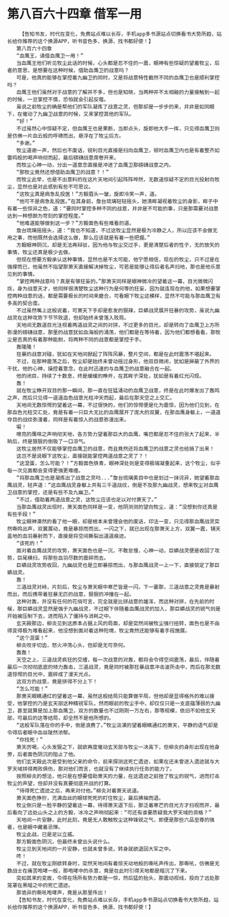 # 第八百六十四章 借军一用
        【告知书友，时代在变化，免费站点难以长存，手机app多书源站点切换看书大势所趋，站长给你推荐的这个换源APP，听书音色多、换源、找书都好使！】
       第八百六十四章
       “血鹰王，请借血鹰卫一用！”
       当血鹰王他们听见牧尘此话的时候，心头都是忍不住的一震，眼神有些惊疑的望着牧尘，后者的意思，是想要在这种时候，借助血鹰卫的战意吗？
       可是，他真的能够在掌控着九幽卫的同时，又是将战意特性截然不同的血鹰卫也是顺利掌控吗？
       血鹰王他们虽然对于战意的了解并不多，但也是知晓，当两种并不太相融的力量接触到一起的时候，一旦掌控不慎，恐怕就会引起反噬。
       虽说之前牧尘的确是帮他们的军队凝炼了战意之灵，但那却是一步步的来，并非是如同眼下，在催动了九幽卫战意的时候，又来掌控其他的军队。
       “好！”
       不过虽然心中惊疑不定，但血鹰王也是果断，当即点头，旋即他大手一挥，只见得血鹰卫则是仿佛一片血云般的呼啸而出，悬浮在了牧尘后方。
       “多谢。”
       牧尘道谢一声，然后也不废话，锐利目光直接是扫向血鹰卫，顿时血鹰卫内也是有着整齐如雷鸣般的喝声响彻而起，最后磅礴战意席卷开来。
       而牧尘心神一动，分出一道意念直接是冲进了血鹰卫那磅礴战意之内。
       “那牧尘竟然还想借助血鹰卫的战意？！”
       而牧尘此举，也是不出意料的在这片天地间引起阵阵哗然，无数道惊疑不定的目光投射向牧尘，显然也是对此感到有些不可思议。
       “这牧尘真是病急乱投医！”方毅眉头一皱，旋即冷笑一声，道。
       “他可不是病急乱投医。”在其身前，詹台琉璃轻轻摇头，她清眸凝视着牧尘的身影，眸子中有着一些惊异之色，道：“要同时掌控多种不同的战意，并非是不可能的事，只是那需要对战意达到一种想颇为苛刻的掌控程度。”
       “他难道能够做到这一步？”方毅面色有些难看的道。
       詹台琉璃摇摇头，道：“我也不知道，不过这牧尘显然是极为冷静之人，所以应该不会做无用之事，而他既然会选择这么做，那么应该就是有着一些把握。”
       方毅眼神阴沉，却是无法再辩驳，因为他与牧尘交过手，更是清楚后者的性子，无的放矢的事情，牧尘还真是极少去做。
       但现在想要方毅承认这种事情，显然也是不太可能，他宁愿相信，现在的牧尘，只不过是在强撑而已，他虽然不指望那萧天直接解决掉牧尘，可若是能够让得后者名声扫地，那也是他乐意见到的事情。
       “掌控两种战意吗？真是有够狂妄的。”那萧天同样是眼神微冷的望着这一幕，目光微微闪烁，身为战意天才，他同样很清楚牧尘这种行为是何等的狂妄，因为就连现在的他，如果想要掌控两种战意的话，都是需要极长的时间来磨合，可看眼下牧尘这模样，显然不可能与那血鹰卫有多高的契合度。
       不过虽然嘴上这般说着，可萧天下手却是愈发的狠辣，巨蟒战灵展开狂暴的攻势，虽说九幽战灵在这种攻势下节节败退，但却始终未曾落入败局。
       天地间无数道目光注视着两道战灵之间的对拼，不过更多的目光，却是转向了血鹰卫上方所弥漫的磅礴战意，那里的战意犹如血海般的涌荡，他们都是在等待着，因为他们都想看看，那牧尘是否真的有着那种能耐，将两种不同的战意都是掌控于手。
       轰隆隆！
       狂暴的战意对碰，犹如在天地间掀起了阵阵风暴，整片空间，都是在此时震荡不堪起来。
       不过，在那种震荡之后，牧尘却是始终未曾动摇过身形，他双目微闭，犹如是屏蔽了外界的干扰，他的心神，操控着意念，在此时迅速的与血鹰卫的战意融合在一起。
       他的闭目，持续了十数息，终是缓缓的睁开，在其眸子深处，犹如是有着红光闪现。
       轰！
       就在牧尘睁开双目的那一瞬间，那一直在狂猛涌动的血鹰卫战意，终是在此时爆发出了轰鸣之声，而后只见得一道道血色战意光柱冲天而起，最后在那天空之上交汇。
       天地间无数惊愕的望着这一幕，不过很快的，他们的惊愕便是化为震惊，因为他们见到，在那血色光柱交汇处，竟是有着一只巨大无比的血鹰展开了庞大的双翼，在那血鹰身躯上，一道道夺目的战纹弥漫着，同样是有着惊人的战意弥漫出来。
       唳！
       嘹亮的鹰啼之声响彻天地，各方势力望着那巨大的血鹰，嘴巴都是忍不住的张大了起来，半晌后，终是狠狠的倒吸了一口凉气。
       这牧尘居然不仅能够掌控血鹰卫的战意，而且竟然还将血鹰卫的战意之灵也给搞了出来！
       这岂不是说眼下这牧尘，直接就能掌控两道战意之灵了？！
       “这混蛋，怎么可能？！”方毅面色铁青，眼神深处则是变得极端凝重起来，这个牧尘，似乎每一次见面都会变得更强更难缠。
       “将那血鹰卫也是凝炼出了战意之灵吗...”詹台琉璃美目中也是划过一抹诧异，她望着那血鹰战灵，轻声道：“这血鹰战灵身躯上共有三千道战纹，倒是不及那九幽战灵，想来牧尘对血鹰卫战意的掌控，还是有些不及九幽卫。”
       “不过，借助着两道战意之灵，这牧尘应该也足以对付萧天了。”
       当那血鹰战灵出现时，萧天面色同样是一变，他阴测测的望向牧尘，道：“没想到你还真是有些手段！”
       牧尘眼神漠然的看了他一眼，却是根本未曾理会他的废话，印法一变，只见得那血鹰战灵突然嘶鸣出声，双翼展动，竟是暴掠而而出，一闪之下，就已出现在那萧天上方，双翼一震，铺天盖地的血羽暴射而下，直接是将空间撕裂出道道痕迹。
       “该死的！”
       面对着血鹰战灵的攻势，萧天面色也是一沉，不敢怠慢，心神一动，巨蟒战灵便是收回了攻势，巨尾横扫，将那些血羽尽数的震碎而去。
       巨蟒战灵攻势收回，九幽战灵也是立即暴掠而出，与那血鹰战灵一上一下，直接锁定了那巨蟒战灵。
       轰！
       三道战灵对峙，片刻后，牧尘与萧天眼中寒芒皆是一闪，下一霎那，三道战意之灵竟是暴射而出，而后携带着狂暴无匹的战意，狠狠的冲撞在一起。
       这种对轰，并没有任何的花俏可言，完全就是比拼战意的雄浑，而这种对拼，在先前的时候，那巨蟒战灵显然是强于九幽战灵，不过眼下伴随着血鹰战灵的加入，那巨蟒战灵的锐气则是开始被压制下去，进而陷入了僵持与消耗之中。
       玄天殿那边，柳炎见到这原本占据上风的局面，却是突然间被牧尘强行扭转，面色也是不由得变得极为难看起来，他没想到面对着这种险境，牧尘竟然还能够有着手段施展。
       “这个混蛋！”
       柳炎咬牙切齿，怒火冲荡心头，但却是无可奈何。
       轰轰！
       天空之上，三道战灵疯狂的交缠，每一次战意的对轰，都将会令得空间震荡，最后，伴随着最后一次彻彻底底的倾力轰击，三道战灵，竟是同时被那狂暴战意冲击波所击中，而后在那无数道惊愕的目光中，震碎成了漫天光点。
       这双方的战意，竟是拼得不分上下！
       “怎么可能！”
       那萧天眼睛通红的望着这一幕，虽然这般结局只能算做平局，但他却是显得格外的难以接受，他掌控的乃是玄天部这种精锐军队，然而眼前的牧尘手中，却仅仅只是一支底蕴薄弱的九幽卫，甚至就算是加上那血鹰卫，双方的数量也不过刚刚一万左右，那等规模，依旧不如他玄天部，可最后的这等结局，却全然不是他所想的。
       “这般军队落在你的手中，倒是浪费了。”牧尘淡漠的望着眼睛通红的萧天，平静的语气却是令得后者眼中血丝陡然浓郁。
       “你找死！”
       萧天厉喝，心头发狠之下，就欲再度催动玄天部与牧尘一决高下，但柳炎的身形出现在他身旁，后者面色阴沉的阻止了他。
       他们玄天殿此次是受到他父亲的命令，前来探测这死亡遗迹，如果在还未曾进入遗迹就与大罗天域拼得两败俱伤，那对他们而言，也就没有了继续执行任务的能力了。
       按照柳炎的想法，他只是在想要借助萧天的力量，在这遗迹之前挫了牧尘的锐气，进而打击牧尘的声望，但却并没有真要彻底开战的打算。
       “待得死亡遗迹之后，再来对付他。”柳炎对着萧天说道。
       萧天面色狰狞，充满血丝的眼球死死的盯住牧尘，最后拂袖而退。
       牧尘倒只是一脸平静的望着这一幕，待得萧天退下后，那泛着寒芒的目光方才扫视而开，最后看向了远处山头之上的方毅，冰冷之声响彻起来：“可还有谁要质疑我大罗天域的资格？”
       天地间一片安静，此时此刻，竟是无人敢触牧尘这种锋锐之气，即便是那些六品至尊的强者，也是眼中藏着忌惮。
       牧尘此战，已是足以立威。
       那方毅面色阴沉，但最终未曾出头说什么。
       牧尘见到天地间的一片安静，也就未曾多说，转身就欲退回大军之中。
       咚！
       不过，就在牧尘刚欲转身时，突然天地间有着惊天动地般的嘶吼声传出，那嘶吼，仿佛是无数战士在痛苦咆哮一般，那咆哮中的杀意，竟是在此时引得天地都是暗沉了下来。
       突如其来的变故，令得在场所有势力都是一惊，然后猛的抬头，那震动视线，投向了远处那笼罩在黑暗之中的死亡遗迹。
       那诡异的嘶吼咆哮声，竟是从那里传出！
       【告知书友，时代在变化，免费站点难以长存，手机app多书源站点切换看书大势所趋，站长给你推荐的这个换源APP，听书音色多、换源、找书都好使！】